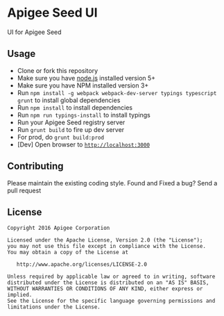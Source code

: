 # Apigee Seed UI

UI for Apigee Seed

## Usage

- Clone or fork this repository
- Make sure you have [node.js](https://nodejs.org/) installed version 5+
- Make sure you have NPM installed version 3+
- Run `npm install -g webpack webpack-dev-server typings typescript grunt` to install global dependencies
- Run `npm install` to install dependencies
- Run `npm run typings-install` to install typings
- Run your Apigee Seed registry server
- Run `grunt build` to fire up dev server
- For prod, do `grunt build:prod`
- [Dev] Open browser to [`http://localhost:3000`](http://localhost:3000)

## Contributing

Please maintain the existing coding style. Found and Fixed a bug? Send a pull request

## License

    Copyright 2016 Apigee Corporation
    
    Licensed under the Apache License, Version 2.0 (the "License");
    you may not use this file except in compliance with the License.
    You may obtain a copy of the License at
    
       http://www.apache.org/licenses/LICENSE-2.0
    
    Unless required by applicable law or agreed to in writing, software
    distributed under the License is distributed on an "AS IS" BASIS,
    WITHOUT WARRANTIES OR CONDITIONS OF ANY KIND, either express or implied.
    See the License for the specific language governing permissions and
    limitations under the License.

